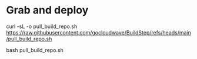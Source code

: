 # Grab and deploy

curl -sL -o pull_build_repo.sh https://raw.githubusercontent.com/gocloudwave/BuildStep/refs/heads/main/pull_build_repo.sh

bash pull_build_repo.sh
